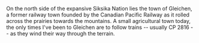 On the north side of the expansive Siksika Nation lies the town of Gleichen, a former railway town founded by the Canadian Pacific Railway as it rolled across the prairies towards the mountains. A small agricultural town today, the only times I've been to Gleichen are to follow trains -- usually CP 2816 -- as they wind their way through the terrain. 
